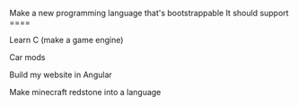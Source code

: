 Make a new programming language that's bootstrappable
  It should support ====

Learn C (make a game engine)

Car mods

Build my website in Angular

Make minecraft redstone into a language
